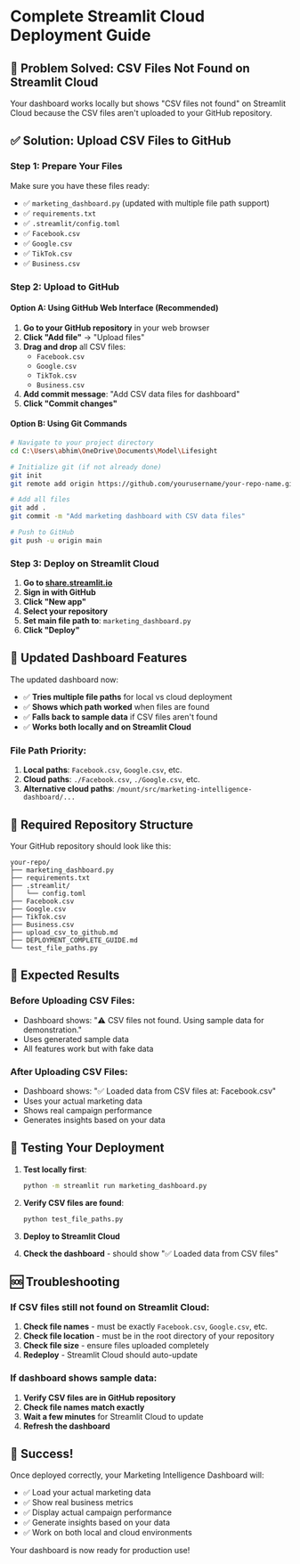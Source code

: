 # Complete Streamlit Cloud Deployment Guide

## 🎯 Problem Solved: CSV Files Not Found on Streamlit Cloud

Your dashboard works locally but shows "CSV files not found" on Streamlit Cloud because the CSV files aren't uploaded to your GitHub repository.

## ✅ Solution: Upload CSV Files to GitHub

### Step 1: Prepare Your Files

Make sure you have these files ready:
- ✅ `marketing_dashboard.py` (updated with multiple file path support)
- ✅ `requirements.txt`
- ✅ `.streamlit/config.toml`
- ✅ `Facebook.csv`
- ✅ `Google.csv`
- ✅ `TikTok.csv`
- ✅ `Business.csv`

### Step 2: Upload to GitHub

#### Option A: Using GitHub Web Interface (Recommended)

1. **Go to your GitHub repository** in your web browser
2. **Click "Add file"** → "Upload files"
3. **Drag and drop** all CSV files:
   - `Facebook.csv`
   - `Google.csv`
   - `TikTok.csv`
   - `Business.csv`
4. **Add commit message**: "Add CSV data files for dashboard"
5. **Click "Commit changes"**

#### Option B: Using Git Commands

```bash
# Navigate to your project directory
cd C:\Users\abhim\OneDrive\Documents\Model\Lifesight

# Initialize git (if not already done)
git init
git remote add origin https://github.com/yourusername/your-repo-name.git

# Add all files
git add .
git commit -m "Add marketing dashboard with CSV data files"

# Push to GitHub
git push -u origin main
```

### Step 3: Deploy on Streamlit Cloud

1. **Go to [share.streamlit.io](https://share.streamlit.io)**
2. **Sign in with GitHub**
3. **Click "New app"**
4. **Select your repository**
5. **Set main file path to**: `marketing_dashboard.py`
6. **Click "Deploy"**

## 🔧 Updated Dashboard Features

The updated dashboard now:
- ✅ **Tries multiple file paths** for local vs cloud deployment
- ✅ **Shows which path worked** when files are found
- ✅ **Falls back to sample data** if CSV files aren't found
- ✅ **Works both locally and on Streamlit Cloud**

### File Path Priority:
1. **Local paths**: `Facebook.csv`, `Google.csv`, etc.
2. **Cloud paths**: `./Facebook.csv`, `./Google.csv`, etc.
3. **Alternative cloud paths**: `/mount/src/marketing-intelligence-dashboard/...`

## 📁 Required Repository Structure

Your GitHub repository should look like this:
```
your-repo/
├── marketing_dashboard.py
├── requirements.txt
├── .streamlit/
│   └── config.toml
├── Facebook.csv
├── Google.csv
├── TikTok.csv
├── Business.csv
├── upload_csv_to_github.md
├── DEPLOYMENT_COMPLETE_GUIDE.md
└── test_file_paths.py
```

## 🎯 Expected Results

### Before Uploading CSV Files:
- Dashboard shows: "⚠️ CSV files not found. Using sample data for demonstration."
- Uses generated sample data
- All features work but with fake data

### After Uploading CSV Files:
- Dashboard shows: "✅ Loaded data from CSV files at: Facebook.csv"
- Uses your actual marketing data
- Shows real campaign performance
- Generates insights based on your data

## 🚀 Testing Your Deployment

1. **Test locally first**:
   ```bash
   python -m streamlit run marketing_dashboard.py
   ```

2. **Verify CSV files are found**:
   ```bash
   python test_file_paths.py
   ```

3. **Deploy to Streamlit Cloud**
4. **Check the dashboard** - should show "✅ Loaded data from CSV files"

## 🆘 Troubleshooting

### If CSV files still not found on Streamlit Cloud:
1. **Check file names** - must be exactly `Facebook.csv`, `Google.csv`, etc.
2. **Check file location** - must be in the root directory of your repository
3. **Check file size** - ensure files uploaded completely
4. **Redeploy** - Streamlit Cloud should auto-update

### If dashboard shows sample data:
1. **Verify CSV files are in GitHub repository**
2. **Check file names match exactly**
3. **Wait a few minutes** for Streamlit Cloud to update
4. **Refresh the dashboard**

## 🎉 Success!

Once deployed correctly, your Marketing Intelligence Dashboard will:
- ✅ Load your actual marketing data
- ✅ Show real business metrics
- ✅ Display actual campaign performance
- ✅ Generate insights based on your data
- ✅ Work on both local and cloud environments

Your dashboard is now ready for production use!
